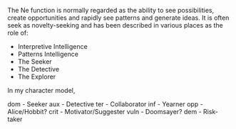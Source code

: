 The Ne function is normally regarded as the ability to see possibilities, create opportunities and rapidly see patterns and generate ideas. It is often seek as novelty-seeking and has been described in various places as the role of:

* Interpretive Intelligence
* Patterns Intelligence
* The Seeker
* The Detective
* The Explorer

In my character model,

dom - Seeker
aux - Detective
ter - Collaborator
inf - Yearner
opp - Alice/Hobbit?
crit - Motivator/Suggester
vuln - Doomsayer?
dem - Risk-taker
